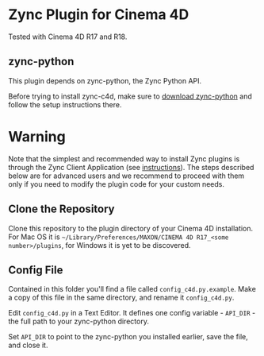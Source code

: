 # Zync Plugin for Cinema 4D

Tested with Cinema 4D R17 and R18.

## zync-python

This plugin depends on zync-python, the Zync Python API.

Before trying to install zync-c4d, make sure to [download zync-python](https://github.com/zync/zync-python) and follow the setup instructions there.

# Warning

Note that the simplest and recommended way to install Zync plugins is through the  Zync Client Application (see [instructions](https://sites.google.com/site/zyncpublic/doc/install#plugins)). The steps described below are for advanced users and we recommend to proceed with them only if you need to modify the plugin code for your custom needs.

## Clone the Repository

Clone this repository to the plugin directory of your Cinema 4D installation. For Mac OS it is `~/Library/Preferences/MAXON/CINEMA 4D R17_<some number>/plugins`, for Windows it is yet to be discovered.

## Config File

Contained in this folder you'll find a file called ```config_c4d.py.example```. Make a copy of this file in the same directory, and rename it ```config_c4d.py```.

Edit ```config_c4d.py``` in a Text Editor. It defines one config variable - `API_DIR` - the full path to your zync-python directory.

Set `API_DIR` to point to the zync-python you installed earlier, save the file, and close it.
